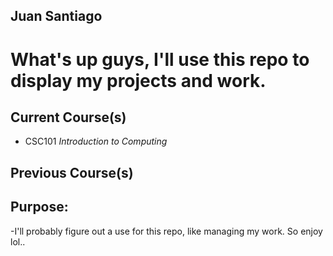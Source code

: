 ## Juan Santiago

# What's up guys, I'll use this repo to display my projects and work.

## Current Course(s)

- CSC101 *Introduction to Computing*

## Previous Course(s)


## Purpose:
-I'll probably figure out a use for this repo, like managing my work. So enjoy lol..
